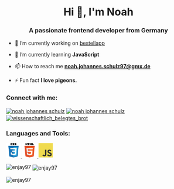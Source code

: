 <h1 align="center">Hi 👋, I'm Noah</h1>
<h3 align="center">A passionate frontend developer from Germany</h3>

- 🔭 I’m currently working on [bestellapp](https://noah-schulz.developerakademie.net/bestellapp/index.html)

- 🌱 I’m currently learning **JavaScript**

- 📫 How to reach me **noah.johannes.schulz97@gmx.de**

- ⚡ Fun fact **I love pigeons.**

<h3 align="left">Connect with me:</h3>
<p align="left">
<a href="https://linkedin.com/in/noah-johannes-schulz-62185b369" target="blank"><img align="center" src="https://raw.githubusercontent.com/rahuldkjain/github-profile-readme-generator/master/src/images/icons/Social/linked-in-alt.svg" alt="noah johannes schulz" height="30" width="40" /></a>
<a href="https://fb.com/noah johannes schulz" target="blank"><img align="center" src="https://raw.githubusercontent.com/rahuldkjain/github-profile-readme-generator/master/src/images/icons/Social/facebook.svg" alt="noah johannes schulz" height="30" width="40" /></a>
<a href="https://instagram.com/wissenschaftlich_belegtes_brot" target="blank"><img align="center" src="https://raw.githubusercontent.com/rahuldkjain/github-profile-readme-generator/master/src/images/icons/Social/instagram.svg" alt="wissenschaftlich_belegtes_brot" height="30" width="40" /></a>
</p>

<h3 align="left">Languages and Tools:</h3>
<p align="left"> <a href="https://www.w3schools.com/css/" target="_blank" rel="noreferrer"> <img src="https://raw.githubusercontent.com/devicons/devicon/master/icons/css3/css3-original-wordmark.svg" alt="css3" width="40" height="40"/> </a> <a href="https://www.w3.org/html/" target="_blank" rel="noreferrer"> <img src="https://raw.githubusercontent.com/devicons/devicon/master/icons/html5/html5-original-wordmark.svg" alt="html5" width="40" height="40"/> </a> <a href="https://developer.mozilla.org/en-US/docs/Web/JavaScript" target="_blank" rel="noreferrer"> <img src="https://raw.githubusercontent.com/devicons/devicon/master/icons/javascript/javascript-original.svg" alt="javascript" width="40" height="40"/> </a> </p>

<p><img align="left" src="https://github-readme-stats.vercel.app/api/top-langs?username=enjay97&show_icons=true&locale=en&layout=compact" alt="enjay97" /></p>

<p>&nbsp;<img align="center" src="https://github-readme-stats.vercel.app/api?username=enjay97&show_icons=true&locale=en" alt="enjay97" /></p>

<p><img align="center" src="https://github-readme-streak-stats.herokuapp.com/?user=enjay97&" alt="enjay97" /></p>
